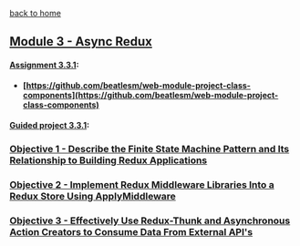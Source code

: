 [back to home](https://github.com/beatlesm/)

## [Module 3 - Async Redux](https://github.com/beatlesm/web/tree/main/3.3/Module331)

#### [Assignment 3.3.1](https://github.com/beatlesm/web/tree/main/3.3/Module331/Assignment331):

-   **[https://github.com/beatlesm/web-module-project-class-components](https://github.com/beatlesm/web-module-project-class-components)**
   
#### [Guided project 3.3.1](https://github.com/beatlesm/web/tree/main/3.3/Module321/guided331):


### [Objective 1 - Describe the Finite State Machine Pattern and Its Relationship to Building Redux Applications](./Objects/Object_1.md)

### [Objective 2 - Implement Redux Middleware Libraries Into a Redux Store Using ApplyMiddleware](./Objects/Object_2.md)

### [Objective 3 - Effectively Use Redux-Thunk and Asynchronous Action Creators to Consume Data From External API's](./Objects/Object_3.md)
